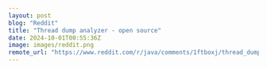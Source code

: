 ```yaml
---
layout: post
blog: "Reddit"
title: "Thread dump analyzer - open source"
date: 2024-10-01T00:55:36Z
image: images/reddit.png
remote_url: "https://www.reddit.com/r/java/comments/1ftboxj/thread_dump_analyzer_open_source/"
---
```

